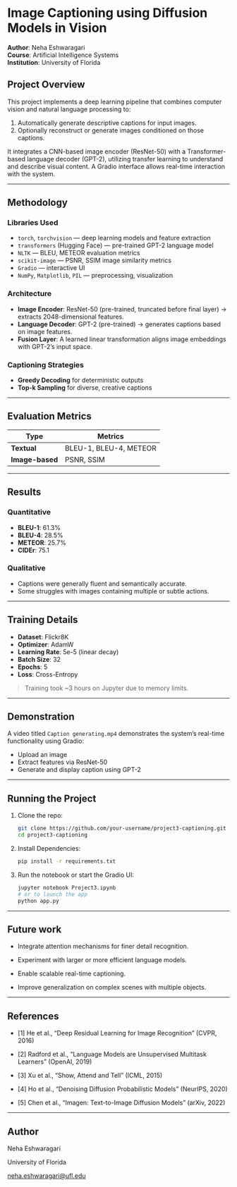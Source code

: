 # Image Captioning using Diffusion Models in Vision

**Author**: Neha Eshwaragari  
**Course**: Artificial Intelligence Systems  
**Institution**: University of Florida  

## Project Overview

This project implements a deep learning pipeline that combines computer vision and natural language processing to:
1. Automatically generate descriptive captions for input images.
2. Optionally reconstruct or generate images conditioned on those captions.

It integrates a CNN-based image encoder (ResNet-50) with a Transformer-based language decoder (GPT-2), utilizing transfer learning to understand and describe visual content. A Gradio interface allows real-time interaction with the system.

---

## Methodology

### Libraries Used
- `torch`, `torchvision` — deep learning models and feature extraction
- `transformers` (Hugging Face) — pre-trained GPT-2 language model
- `NLTK` — BLEU, METEOR evaluation metrics
- `scikit-image` — PSNR, SSIM image similarity metrics
- `Gradio` — interactive UI
- `NumPy`, `Matplotlib`, `PIL` — preprocessing, visualization

### Architecture
- **Image Encoder**: ResNet-50 (pre-trained, truncated before final layer) → extracts 2048-dimensional features.
- **Language Decoder**: GPT-2 (pre-trained) → generates captions based on image features.
- **Fusion Layer**: A learned linear transformation aligns image embeddings with GPT-2’s input space.

### Captioning Strategies
- **Greedy Decoding** for deterministic outputs
- **Top-k Sampling** for diverse, creative captions

---

## Evaluation Metrics

| Type | Metrics |
|------|---------|
| **Textual** | BLEU-1, BLEU-4, METEOR |
| **Image-based** | PSNR, SSIM |

---

## Results

### Quantitative
- **BLEU-1**: 61.3%
- **BLEU-4**: 28.5%
- **METEOR**: 25.7%
- **CIDEr**: 75.1

### Qualitative
- Captions were generally fluent and semantically accurate.
- Some struggles with images containing multiple or subtle actions.

---

## Training Details

- **Dataset**: Flickr8K
- **Optimizer**: AdamW
- **Learning Rate**: 5e-5 (linear decay)
- **Batch Size**: 32
- **Epochs**: 5
- **Loss**: Cross-Entropy

> Training took ~3 hours on Jupyter due to memory limits.

---

##  Demonstration

A video titled `Caption generating.mp4` demonstrates the system’s real-time functionality using Gradio:
- Upload an image
- Extract features via ResNet-50
- Generate and display caption using GPT-2

---

## Running the Project

1. Clone the repo:
   ```bash
   git clone https://github.com/your-username/project3-captioning.git
   cd project3-captioning
    ```
2. Install Dependencies:
    ```bash
    pip install -r requirements.txt
    ```
3. Run the notebook or start the Gradio UI:
   ``` bash
   jupyter notebook Project3.ipynb
   # or to launch the app
   python app.py
    ```
---

## Future work

- Integrate attention mechanisms for finer detail recognition.

- Experiment with larger or more efficient language models.

- Enable scalable real-time captioning.

- Improve generalization on complex scenes with multiple objects.

---

## References 
- [1] He et al., “Deep Residual Learning for Image Recognition” (CVPR, 2016)

- [2] Radford et al., “Language Models are Unsupervised Multitask Learners” (OpenAI, 2019)

- [3] Xu et al., “Show, Attend and Tell” (ICML, 2015)

- [4] Ho et al., “Denoising Diffusion Probabilistic Models” (NeurIPS, 2020)

- [5] Chen et al., “Imagen: Text-to-Image Diffusion Models” (arXiv, 2022)

---
## Author
Neha Eshwaragari

University of Florida

neha.eshwaragari@ufl.edu


